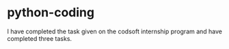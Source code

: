 # python-coding
I have completed the task given on the codsoft internship program and have completed three tasks. 
